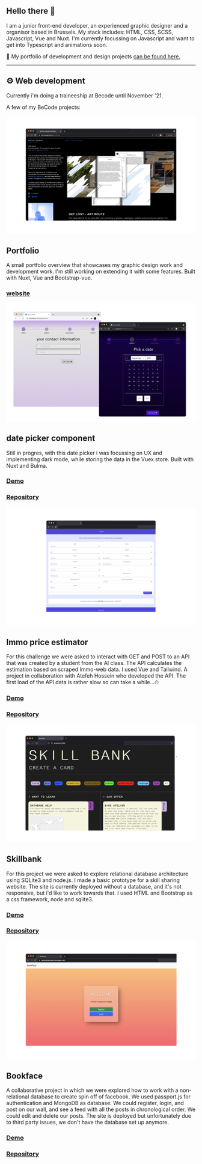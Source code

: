 ## Hello there 👋

I am a junior front-end developer, an experienced graphic designer and a organisor based in Brussels.
My stack includes: HTML, CSS, SCSS, Javascript, Vue and Nuxt. I'm currently focussing on Javascript and want to get into Typescript and animations soon.

📁 My portfolio of development and design projects [can be found here.](https://byrthe.github.io/portfolio/)

---

## ⚙️ Web development
Currently i'm doing a traineeship at Becode until November '21.

A few of my BeCode projects:

![portfolio screenshot](portfolio.png)
## Portfolio
A small portfolio overview that showcases my graphic design work and development work. I'm still working on extending it with some features. Built with Nuxt, Vue and Bootstrap-vue.
### [website](https://byrthe.github.io/portfolio/)

![datepicker screenshot](datepicker.png)
## date picker component
Still in progres, with this date picker i was focussing on UX and implementing dark mode, while storing the data in the Vuex store. Built with Nuxt and Bulma.
### [Demo](https://byrthe.github.io/datepick/)
### [Repository](https://github.com/byrthe/datepick)

![immo project screenshot](immo.png)
## Immo price estimator 
For this challenge we were asked to interact with GET and POST to an API that was created by a student from the AI class. The API calculates the estimation based on scraped Immo-web data. I used Vue and Tailwind. A project in collaboration with Atefeh Hossein who developed the API. The first load of the API data is rather slow so can take a while...⏱
### [Demo](https://kind-visvesvaraya-ee044c.netlify.app/)
### [Repository](https://github.com/byrthe/vue-immo-app)

![skillbank project screenshot](skillbank1.png)
## Skillbank
For this project we were asked to explore relational database architecture using SQLite3 and node.js. I made a basic prototype for a skill sharing website. The site is currently deployed without a database, and it's not responsive, but i'd like to work towards that. I used HTML and Bootstrap as a css framework, node and sqlite3.
### [Demo](https://skillbank.herokuapp.com/#)
### [Repository](https://byrthe.github.io/skillBankApp/)

![bookface_login_screenshot](bookface.png)
## Bookface
A collaborative project in which we were explored how to work with a non-relational database to create spin off of facebook. We used passport.js for authentication and MongoDB as database. We could register, login, and post on our wall, and see a feed with all the posts in chronological order. We could edit and delete our posts.
The site is deployed but unfortunately due to third party issues, we don't have the database set up anymore.
### [Demo](https://facebookbecode.herokuapp.com/)
### [Repository](https://github.com/byrthe/bookface)


